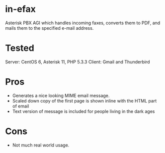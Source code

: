 # in-efax

Asterisk PBX AGI which handles incoming faxes, converts them to PDF, and mails them to the specified e-mail address.

# Tested
  Server: CentOS 6, Asterisk 11, PHP 5.3.3
  Client: Gmail and Thunderbird
    
# Pros
  * Generates a nice looking MIME email message.
  * Scaled down copy of the first page is shown inline with the HTML part of email
  * Text version of message is included for people living in the dark ages
   
# Cons
   * Not much real world usage.
  
